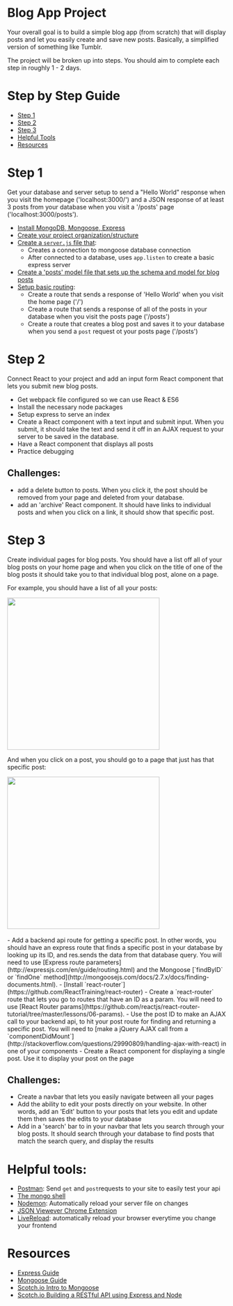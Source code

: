 # Blog App Project
Your overall goal is to build a simple blog app (from scratch) that will display posts and let you easily create and save new posts. Basically, a simplified version of something like Tumblr.

The project will be broken up into steps. You should aim to complete each step in roughly 1 - 2 days.

# Step by Step Guide
- [Step 1](#step-1)
- [Step 2](#step-2)
- [Step 3](#step-3)
- [Helpful Tools](#helpful-tools)
- [Resources](#resources)

# Step 1

Get your database and server setup to send a "Hello World" response when you visit the homepage ('localhost:3000/') and a JSON response of at least 3 posts from your database when you visit a '/posts' page ('localhost:3000/posts').


- [Install MongoDB, Mongoose, Express](./docs/installing-mongo-mongoose-express.md)
- [Create your project organization/structure](./docs/file-structure.md)
- [Create a `server.js` file that](./docs/setting-up-server.md):
  - Creates a connection to mongoose database connection
  - After connected to a database, uses `app.listen` to create a basic express server
- [Create a 'posts' model file that sets up the schema and model for blog posts](./docs/schemas-and-models.md)
- [Setup basic routing](./docs/express-routing-intro.md):
  - Create a route that sends a response of 'Hello World' when you visit the home page ('/')
  - Create a route that sends a response of all of the posts in your database  when you visit the posts page ('/posts')
  - Create a route that creates a blog post and saves it to your database when you send a `post` request ot your posts page ('/posts')

# Step 2

Connect React to your project and add an input form React component that lets you submit new blog posts.

* Get webpack file configured so we can use React & ES6
* Install the necessary node packages
* Setup express to serve an index
* Create a React component with a text input and submit input. When you submit, it should take the text and send it off in an AJAX request to your server to be saved in the database.
* Have a React component that displays all posts
* Practice debugging

## Challenges:
* add a delete button to posts. When you click it, the post should be removed from your page and deleted from your database.
* add an 'archive' React component. It should have links to individual posts and when you click on a link, it should show that specific post.

# Step 3

Create individual pages for blog posts. You should have a list off all of your blog posts on your home page and when you click on the title of one of the blog posts it should take you to that individual blog post, alone on a page.

For example, you should have a list of all your posts:

<img src="http://i.imgur.com/Ckhx8kn.png" width=350 />

And when you click on a post, you should go to a page that just has that specific post:

<img src="http://i.imgur.com/EEe0TIB.png" width=350 />

<br />
<br />
- Add a backend api route for getting a specific post. In other words, you should have an express route that finds a specific post in your database by looking up its ID, and res.sends the data from that database query. You will need to use [Express route parameters](http://expressjs.com/en/guide/routing.html) and the Mongoose [`findByID` or `findOne` method](http://mongoosejs.com/docs/2.7.x/docs/finding-documents.html).
- [Install `react-router`](https://github.com/ReactTraining/react-router)
- Create a `react-router` route that lets you go to routes that have an ID as a param. You will need to use [React Router params](https://github.com/reactjs/react-router-tutorial/tree/master/lessons/06-params).
- Use the post ID to make an AJAX call to your backend api, to hit your post route for finding and returning a specific post. You will need to [make a jQuery AJAX call from a `componentDidMount`](http://stackoverflow.com/questions/29990809/handling-ajax-with-react) in one of your components
- Create a React component for displaying a single post. Use it to display your post on the page

## Challenges:
- Create a navbar that lets you easily navigate between all your pages
- Add the ability to edit your posts directly on your website. In other words, add an 'Edit' button to your posts that lets you edit and update them then saves the edits to your database
- Add in a 'search' bar to in your navbar that lets you search through your blog posts. It should search through your database to find posts that match the search query, and display the results


# Helpful tools:
- [Postman](https://www.getpostman.com/): Send `get` and `post`requests to your site to easily test your api
- [The mongo shell](./docs/mongo-shell.md)
- [Nodemon](https://github.com/remy/nodemon): Automatically reload your server file on changes
- [JSON Viewever Chrome Extension](https://chrome.google.com/webstore/detail/json-viewer/gbmdgpbipfallnflgajpaliibnhdgobh)
- [LiveReload](./docs/live-reload.md): automatically reload your browser everytime you change your frontend

# Resources
- [Express Guide](http://expressjs.com/en/guide/routing.html)
- [Mongoose Guide](http://mongoosejs.com/docs/guide.html)
- [Scotch.io Intro to Mongoose](https://scotch.io/tutorials/using-mongoosejs-in-node-js-and-mongodb-applications)
- [Scotch.io Building a RESTful API using Express and Node](https://scotch.io/tutorials/build-a-restful-api-using-node-and-express-4)
